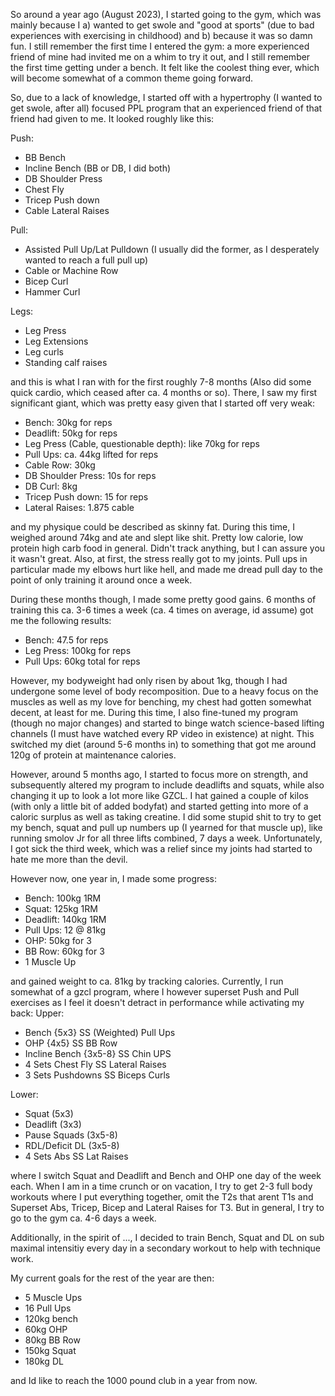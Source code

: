 So around a year ago (August 2023), I started going to the gym, which was mainly because I a) wanted to get swole and "good at sports" (due to bad experiences with exercising in childhood) and b) because it was so damn fun. I still remember the first time I entered the gym: a more experienced friend of mine had invited me on a whim to try it out, and I still remember the first time getting under a bench. It felt like the coolest thing ever, which will become somewhat of a common theme going forward.

So, due to a lack of knowledge, I started off with a hypertrophy (I wanted to get swole, after all) focused PPL program that an experienced friend of that friend had given to me. It looked roughly like this:

Push:
- BB Bench
- Incline Bench (BB or DB, I did both)
- DB Shoulder Press
- Chest Fly
- Tricep Push down
- Cable Lateral Raises

Pull:
- Assisted Pull Up/Lat Pulldown (I usually did the former, as I desperately wanted to reach a full pull up)
- Cable or Machine Row
- Bicep Curl
- Hammer Curl

Legs:
- Leg Press
- Leg Extensions
- Leg curls 
- Standing calf raises

and this is what I ran with for the first roughly 7-8 months (Also did some quick cardio, which ceased after ca. 4 months or so). There, I saw my first significant giant, which was pretty easy given that I started off very weak:
- Bench: 30kg for reps
- Deadlift: 50kg for reps
- Leg Press (Cable, questionable depth): like 70kg for reps
- Pull Ups: ca. 44kg lifted for reps
- Cable Row: 30kg
- DB Shoulder Press: 10s for reps
- DB Curl: 8kg
- Tricep Push down: 15 for reps
- Lateral Raises: 1.875 cable

and my physique could be described as skinny fat.
During this time, I weighed around 74kg and ate and slept like shit. Pretty low calorie, low protein high carb food in general. Didn't track anything, but I can assure you it wasn't great. Also, at first, the stress really got to my joints. Pull ups in particular made my elbows hurt like hell, and made me dread pull day to the point of only training it around once a week.

During these months though, I made some pretty good gains. 6 months of training this ca. 3-6 times a week (ca. 4 times on average, id assume) got me the following results:
- Bench: 47.5 for reps
- Leg Press: 100kg for reps
- Pull Ups: 60kg total for reps

However, my bodyweight had only risen by about 1kg, though I had undergone some level of body recomposition. Due to a heavy focus on the muscles as well as my love for benching, my chest had gotten somewhat decent, at least for me. 
During this time, I also fine-tuned my program (though no major changes) and started to binge watch science-based lifting channels (I must have watched every RP video in existence) at night. This switched my diet (around 5-6 months in) to something that got me around 120g of protein at maintenance calories.

However, around 5 months ago, I started to focus more on strength, and subsequently altered my program to include deadlifts and squats, while also changing it up to look a lot more like GZCL. I hat gained a couple of kilos (with only a little bit of added bodyfat) and started getting into more of a caloric surplus as well as taking creatine. I did some stupid shit to try to get my bench, squat and pull up numbers up (I yearned for that muscle up), like running smolov Jr for all three lifts combined, 7 days a week. Unfortunately, I got sick the third week, which was a relief since my joints had started to hate me more than the devil. 

However now, one year in, I made some progress:
- Bench: 100kg 1RM
- Squat: 125kg 1RM
- Deadlift: 140kg 1RM
- Pull Ups: 12 @ 81kg
- OHP: 50kg for 3
- BB Row: 60kg for 3
- 1 Muscle Up

and gained weight to ca. 81kg by tracking calories. Currently, I run somewhat of a gzcl program, where I however superset Push and Pull exercises as I feel it doesn't detract in performance while activating my back:
Upper:
- Bench {5x3} SS (Weighted) Pull Ups 
- OHP {4x5} SS BB Row
- Incline Bench {3x5-8} SS Chin UPS
- 4 Sets Chest Fly SS Lateral Raises
- 3 Sets Pushdowns SS Biceps Curls

Lower:
- Squat (5x3)
- Deadlift (3x3)
- Pause Squads (3x5-8)
- RDL/Deficit DL (3x5-8)
- 4 Sets Abs SS Lat Raises 

where I switch Squat and Deadlift and Bench and OHP one day of the week each. When I am in a time crunch or on vacation, I try to get 2-3 full body workouts where I put everything together, omit the T2s that arent T1s and Superset Abs, Tricep, Bicep and Lateral Raises for T3. But in general, I try to go to the gym ca. 4-6 days a week.

Additionally, in the spirit of ..., I decided to train Bench, Squat and DL on sub maximal intensitiy every day in a secondary workout to help with technique work.

My current goals for the rest of the year are then:
- 5 Muscle Ups
- 16 Pull Ups
- 120kg bench
- 60kg OHP
- 80kg BB Row
- 150kg Squat
- 180kg DL

and Id like to reach the 1000 pound club in a year from now.